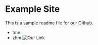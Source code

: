 # Example Site 
This is a sample readme file for our Github.
* tmn
* zhm
![Our Link](C:\Users\Aspire\Documents\Restaurant\Bcafe1.jpg)
